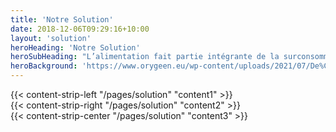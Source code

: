 ```yaml
---
title: 'Notre Solution'
date: 2018-12-06T09:29:16+10:00
layout: 'solution'
heroHeading: 'Notre Solution'
heroSubHeading: "L’alimentation fait partie intégrante de la surconsommation énergétique. Selon les modes de production et leurs localisation un produit peut avoir une empreinte conséquente."
heroBackground: 'https://www.orygeen.eu/wp-content/uploads/2021/07/De%CC%81finition-bilan-carbone.jpg'
---
```


<div>
{{< content-strip-left "/pages/solution" "content1" >}}
</div>
<div>
{{< content-strip-right "/pages/solution" "content2" >}}
</div>
<div>
{{< content-strip-center "/pages/solution" "content3" >}}
</div>
